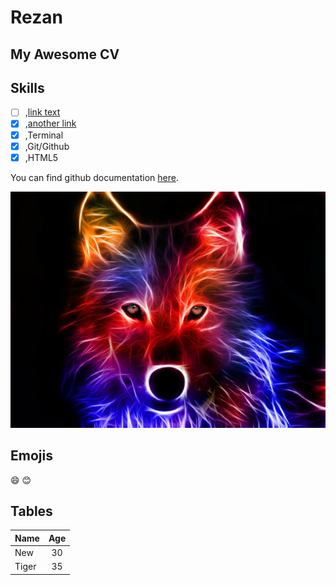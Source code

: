 # Rezan

## My Awesome CV

<h2>Skills</h2>

- [ ] ,[link text](http://www.google.com)
- [x] ,[another link](http://www.google.com)
- [x] ,Terminal
- [x] ,Git/Github
- [x] ,HTML5

You can find github documentation [here](https://help.github.com/en).

![your image](images/wolf.jpg)

## Emojis

:smile:
:blush:

## Tables

| Name | Age   |
|-----| :---: |
| New  |  30   |
| Tiger  |  35   |
